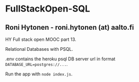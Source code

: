 # FullStackOpen-SQL
## Roni Hytonen - roni.hytonen (at) aalto.fi

HY Full stack open MOOC part 13.

Relational Databases with PSQL.

.env contains the heroku psql DB server url in format `DATABASE_URL=postgres://...`.

Run the app with `node index.js`.
